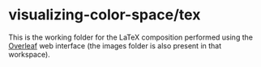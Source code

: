 # visualizing-color-space/tex
This is the working folder for the LaTeX composition performed using the
[Overleaf](https://www.overleaf.com/read/grwgzthdfpgb) web interface (the images folder is also present in that workspace).